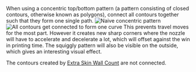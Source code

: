 When using a concentric top/bottom pattern (a pattern consisting of closed contours, otherwise known as polygons), connect all contours together such that they form one single path.
![Naive concentric pattern](connect_skin_polygons_original.png)
![All contours get connected to form one curve](connect_skin_polygons_enabled.png)
This prevents travel moves for the most part. However it creates new sharp corners where the nozzle will have to accelerate and decelerate a lot, which will offset against the win in printing time. The squiggly pattern will also be visible on the outside, which gives an interesting visual effect.

The contours created by [Extra Skin Wall Count](skin_outline_count) are not connected.